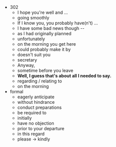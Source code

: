  - 302
    - I hope you're well and ...
    - going smoothly
    - If I know you, you probably have(n't) ...
    - I have some bad news though --
    - as I <?>had</?> originally planned
    - unfortunately
    - on the morning you get here
    - could probably make it by
    - doesn't suit you
    - secretary
    - Anyway,
    - sometime before you leave
    - <b>Well, I guess that's about all I needed to say.</b>
    - regarding / relating to 
    - on the morning
 - formal 
    - eagerly anticipate
    - without hindrance
    - conduct preparations
    - be required to 
    - initially
    - have no objection
    - prior to your departure
    - in this regard
    - please -> kindly